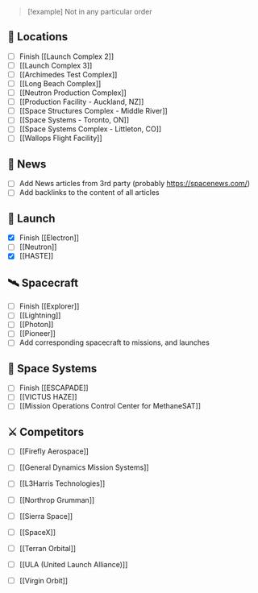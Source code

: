 >[!example] Not in any particular order
## 📍 Locations

- [ ] Finish [[Launch Complex 2]]
- [ ] [[Launch Complex 3]]
- [ ] [[Archimedes Test Complex]]
- [ ] [[Long Beach Complex]]
- [ ] [[Neutron Production Complex]]
- [ ] [[Production Facility - Auckland, NZ]]
- [ ] [[Space Structures Complex - Middle River]]
- [ ] [[Space Systems - Toronto, ON]]
- [ ] [[Space Systems Complex - Littleton, CO]]
- [ ] [[Wallops Flight Facility]]

## 📰 News

- [ ] Add News articles from 3rd party (probably https://spacenews.com/) 
- [ ] Add backlinks to the content of all articles

## 🚀 Launch

- [x] Finish [[Electron]]
- [ ] [[Neutron]]
- [x] [[HASTE]]

## 🛰️ Spacecraft

- [ ] Finish [[Explorer]]
- [ ] [[Lightning]]
- [ ] [[Photon]]
- [ ] [[Pioneer]]
- [ ] Add corresponding spacecraft to missions, and launches

## 📡 Space Systems

- [ ] Finish [[ESCAPADE]]
- [ ] [[VICTUS HAZE]]
- [ ] [[Mission Operations Control Center for MethaneSAT]]

## ⚔️ Competitors

- [ ] [[Firefly Aerospace]]
- [ ] [[General Dynamics Mission Systems]]
- [ ] [[L3Harris Technologies]]
- [ ] [[Northrop Grumman]]
- [ ] [[Sierra Space]]
- [ ] [[SpaceX]]
- [ ] [[Terran Orbital]]
- [ ] [[ULA (United Launch Alliance)]]
- [ ] [[Virgin Orbit]]


